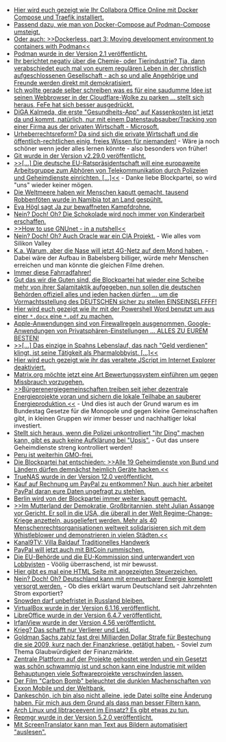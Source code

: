 * [Hier wird euch gezeigt wie Ihr Collabora Office Online mit Docker Compose und Traefik installiert.](https://goneuland.de/collabora-office-online-mit-docker-compose-und-traefik-installieren/)
* [Passend dazu, wie man von Docker-Compose auf Podman-Compose umsteigt.](https://www.metamost.com/migrating-from-docker-compose-to-podman/)
* [Oder auch: >>Dockerless, part 3: Moving development environment to containers with Podman<<](https://mkdev.me/en/posts/dockerless-part-3-moving-development-environment-to-containers-with-podman)
* [Podman wurde in der Version 2.1 veröffentlicht.](https://podman.io/releases/2020/10/05/podman-release-v2.1.0.html)
* [Ihr berichtet negativ über die Chemie- oder Tierindustrie? Tja, dann verabschiedet euch mal von eurem regulären Leben in der christlich aufgeschlossenen Gesellschaft - ach so und alle Angehörige und Freunde werden direkt mit demokratisiert.](https://netzfrauen.org/2020/10/19/agriculture-industry/)
* [Ich wollte gerade selber schreiben was es für eine saudumme Idee ist seinen Webbrowser in der Cloudflare-Wolke zu parken ... stellt sich heraus, FeFe hat sich besser ausgedrückt.](https://blog.fefe.de/?ts=a1738544)
* [DiGA Kalmeda, die erste "Gesundheits-App" auf Kassenkosten ist jetzt da und kommt, natürlich, nur mit einem Datenstaubsauber/Tracking von einer Firma aus der privaten Wirtschaft - Microsoft.](https://www.kuketz-blog.de/diga-kalmeda-gesundheits-app-mit-microsoft-tracker/)
* [Urheberrechtsreform? Da sind sich die private Wirtschaft und die öffentlich-rechtlichen einig, freies Wissen für niemanden!](https://netzpolitik.org/2020/vorsicht-wenn-oeffentlich-rechtliche-und-privatsender-gemeinsam-marschieren/) - Wäre ja noch schöner wenn jeder alles lernen könnte - also besonders von früher!
* [Git wurde in der Version v2.29.0 veröffentlicht.](https://lwn.net/Articles/834674/rss)
* [>>[...] Die deutsche EU-Ratspräsidentschaft will eine europaweite Arbeitsgruppe zum Abhören von Telekommunikation durch Polizeien und Geheimdienste einrichten. [...]<<](https://netzpolitik.org/2020/bundesregierung-will-abhoer-abteilung-bei-europol-installieren/) - Danke liebe Blockpartei, so wird "uns" wieder keiner mögen.
* [Die Weltmeere haben wir Menschen kaputt gemacht, tausend Robbenföten wurde in Namibia tot an Land gespühlt.](https://netzfrauen.org/2020/10/19/namibia-3/)
* [Eva Högl sagt Ja zur bewaffneten Kampfdrohne.](https://tuxproject.de/blog/2020/10/si-vis-pacem-para-bellum-12/)
* [Nein? Doch! Oh? Die Schokolade wird noch immer von Kinderarbeit erschaffen.](https://netzfrauen.org/2020/10/20/chocolate-3/)
* [>>How to use GNUnet - in a nutshell<<](https://gnunet.org/en/use.html)
* [Nein? Doch! Oh? Auch Oracle war ein CIA Projekt.](https://blog.fefe.de/?ts=a1700c16) - Wie alles vom Silikon Valley
* [K.a. Warum, aber die Nase will jetzt 4G-Netz auf dem Mond haben.](https://blog.fefe.de/?ts=a17005fa) - Dabei wäre der Aufbau in Babelsberg billiger, würde mehr Menschen erreichen und man könnte die gleichen Filme drehen.
* [Immer diese Fahrradfahrer!](https://tuxproject.de/blog/2020/10/haltet-das-opfer/)
* [Gut das wir die Guten sind, die Blockpartei hat wieder eine Scheibe mehr von ihrer Salamitaktik aufgegeben, nun sollen die deutschen Behörden offiziell alles und jeden hacken dürfen ... um die Vormachtsstellung des DEUTSCHEN sicher zu stellen EINSEINSELFFFF!](https://www.golem.de/news/ueberwachung-regierung-will-staatstrojaner-fuer-die-geheimdienste-2010-151617.html)
* [Hier wird euch gezeigt wie ihr mit der Powershell Word benutzt um aus einer `*.docx` eine `*.pdf` zu machen.](https://sid-500.com/2020/10/20/powershell-convert-word-documentes-to-pdf-documents/)
* [Apple-Anwendungen sind von Firewallregeln ausgenommen, Google-Anwendungen von Privatsphären-Einstellungen ... ALLES ZU EUREM BESTEN!](https://blog.fefe.de/?ts=a171ed38)
* [>>[...] Das einzige in Spahns Lebenslauf, das nach "Geld verdienen" klingt, ist seine Tätigkeit als Pharmalobbyist. [...]<<](https://blog.fefe.de/?ts=a171d18b)
* [Hier wird euch gezeigt wie ihr das veraltete JScript im Internet Explorer deaktiviert.](https://www.ghacks.net/2020/10/20/you-can-now-disable-jscript-execution-in-internet-explorer/)
* [Matrix.org möchte jetzt eine Art Bewertungssystem einführen um gegen Missbrauch vorzugehen.](https://matrix.org/blog/2020/10/19/combating-abuse-in-matrix-without-backdoors)
* [>>Bürgerenergiegemeinschaften treiben seit jeher dezentrale Energieprojekte voran und sichern die lokale Teilhabe an sauberer Energieproduktion.<<](https://www.sonnenseite.com/de/energie/solarenergie-mit-und-fuer-menschen-vor-ort/) - Und dies ist auch der Grund warum es im Bundestag Gesetze für die Monopole und gegen kleine Gemeinschaften gibt, in kleinen Gruppen wir immer besser und nachhaltiger lokal investiert.
* [Stellt sich heraus, wenn die Polizei unkontrolliert "ihr Ding" machen kann, gibt es auch keine Aufklärung bei "Upsis".](https://netzpolitik.org/2020/nichts-als-blendgranaten/) - Gut das unsere Geheimdienste streng kontrolliert werden!
* [Peru ist weiterhin GMO-frei.](https://netzfrauen.org/2020/10/21/peru-2/)
* [Die Blockpartei hat entschieden: >>Alle 19 Geheimdienste von Bund und Ländern dürfen demnächst heimlich Geräte hacken.<<](https://netzpolitik.org/2020/bundesregierung-beschliesst-staatstrojaner-fuer-alle-geheimdienste/)
* [TrueNAS wurde in der Version 12.0 veröffentlicht.](https://www.truenas.com/docs/hub/intro/release-notes/tn-12_0-release/)
* [Kauf auf Rechnung um PayPal zu entkommen? Nun, auch hier arbeitet PayPal daran eure Daten ungefragt zu stehlen.](https://www.kuketz-blog.de/paypal-auch-bei-kauf-auf-rechnung-oder-vorkasse-oftmals-mit-an-bord/)
* [Berlin wird von der Blockpartei immer weiter kaputt gemacht.](https://tuxproject.de/blog/2020/10/berlin-venezuelern-3/)
* [>>Im Mutterland der Demokratie, Großbritannien, steht Julian Assange vor Gericht. Er soll in die USA, die überall in der Welt Regime-Change-Kriege anzetteln, ausgeliefert werden. Mehr als 40 Menschenrechtsorganisationen weltweit solidarisieren sich mit dem Whistleblower und demonstrieren in vielen Städten.<<](https://weltnetz.tv/video/2409-solidaritaet-mit-julian-assange)
* [Kanal9TV: Villa Baldauf Traditionelles Handwerk](https://www.youtube.com/watch?v=swAKyH5WuPM)
* [PayPal will jetzt auch mit BitCoin rummischen.](https://www.golem.de/news/bitcoin-und-co-paypal-will-zur-handelsplattform-fuer-kryptowaehrungen-werden-2010-151658.html)
* [Die EU-Behörde und die EU-Kommission sind unterwandert von Lobbyisten](https://netzpolitik.org/2020/hinter-der-milchglasscheibe-sitzt-ein-lobbyist/) - Vöölig überraschend, ist mir bewusst.
* [Hier gibt es mal eine HTML Seite mit angezeigten Steuerzeichen.](https://secretgeek.github.io/html_wysiwyg/html.html)
* [Nein? Doch! Oh? Deutschland kann mit erneuerbarer Energie komplett versorgt werden.](https://www.sonnenseite.com/de/energie/stromversorgung-auf-basis-erneuerbarer-energien-laeuft-stabil/) - Ob dies erklärt warum Deutschland seit Jahrzehnten Strom exportiert?
* [Snowden darf unbefristet in Russland bleiben.](https://www.golem.de/news/whistleblower-snowden-darf-unbefristet-in-russland-bleiben-2010-151678.html)
* [VirtualBox wurde in der Version 6.1.16 veröffentlicht.](https://www.planet3dnow.de/cms/59199-virtualbox-6-1-16/)
* [LibreOffice wurde in der Version 6.4.7 veröffentlicht.](https://www.planet3dnow.de/cms/59202-libreoffice-6-4-7/)
* [IrfanView wurde in der Version 4.56 veröffentlicht.](https://www.planet3dnow.de/cms/59186-irfanview-4-56/)
* [Krieg? Das schafft nur Verlierer und Leid.](https://blog.fefe.de/?ts=a16cccfe)
* [Goldman Sachs zahlz fast drei Milliarden Dollar Strafe für Bestechung die sie 2009, kurz nach der Finanzkriese, getätigt haben.](https://blog.fefe.de/?ts=a16f1eeb) - Soviel zum Thema Glaubwürdigkeit der Finanzmärkte.
* [Zentrale Plattform auf der Projekte gehostet werden und ein Gesetzt was schön schwammig ist und schon kann eine Industrie mit wilden Behauptungen viele Softwareprojekte verschwinden lassen.](https://www.golem.de/news/urheberrecht-code-von-youtube-dl-wegen-dmca-anfrage-offline-2010-151700.html)
* [Der Film "Carbon Bomb" beleuchtet die dunklen Machenschaften von Exxon Mobile und der Weltbank.](https://www.sonnenseite.com/de/tipps/dokumentarfilm-premiere/)
* [Dankeschön, ich bin also nicht alleine, jede Datei sollte eine Änderung haben. Für mich aus dem Grund als dass man besser Filtern kann.](https://utcc.utoronto.ca/~cks/space/blog/sysadmin/WhyIncludeWithExtension)
* [Arch Linux und libtraceevent im Einsatz? Es gibt etwas zu tun.](https://www.archlinux.org/news/libtraceevent59-1-update-requires-manual-intervention/)
* [Repmgr wurde in der Version 5.2.0 veröffentlicht.](https://www.postgresql.org/about/news/announcing-the-release-of-repmgr-520-2096/)
* [Mit ScreenTranslator kann man Text aus Bildern automatisiert "auslesen".](https://www.ghacks.net/2020/10/24/screentranslator-is-an-open-source-tool-that-can-translate-text-from-images/)
